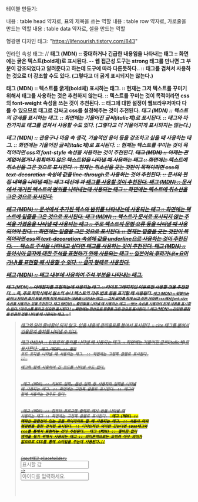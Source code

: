 테이블 만들기: 
<th>내용</th> : table head 약자로, 표의 제목을 쓰는 역할
<tr>내용</tr> : table row 약자로, 가로줄을 만드는 역할
<td>내용</td> : table data 약자로, 셀을 만드는 역할

형광펜 디자인 태그:
"https://lifenourish.tistory.com/843"

인라인 속성 태그: 
// <strong> 태그 (MDN)
:: 중대하거나 긴급한 내용임을 나타내는 태그
:: 화면에는 굵은 텍스트(bold체)로 표시된다.
-- 웹 접근성 도구는 strong 태그를 만나면 그 부분이 강조되었다고 알려준다고 하는데 도구에 따라 다른듯하다..
:: <strong> 태그를 겹쳐서 사용하는 것으로 더 강조할 수도 있다. (그렇다고 더 굵게 표시되지는 않는다.)
 
<b> 태그 (MDN)
:: 텍스트를 굵게(bold체) 표시하는 태그.
:: 현재는 그저 텍스트를 꾸미기 위해서 <b> 태그를 사용하는 것은 추천하지 않는다.
:: 텍스트를 꾸미는 것이 목적이라면 css의 font-weight 속성을 쓰는 것이 추천된다.
:: <b>태그에 대한 설정이 웹브라우저마다 다를 수 있으므로 <b>태그로 감싸고 css를 설정해주는 것이 추천된다.
<em> 태그 (MDN)
:: 텍스트의 강세를 표시하는 태그.
:: 화면에는 기울어진 글씨(italic체)로 표시된다.
:: <strong> 태그와 마찬가지로 <em> 태그를 겹쳐서 사용할 수도 있다. (그렇다고 더 기울어지게 표시되지는 않는다.)
 
<i> 태그 (MDN)
:: 관용구나 마음 속 생각, 기술적인 용어 등을 강조하고 싶을 때 사용하는 태그.
:: 화면에는 기울어진 글씨(italic체)로 표시된다.
:: 현재는 텍스트를 꾸미는 것이 목적이라면 css의 font-style 속성을 사용하는 것이 추천된다.
<s> 태그 (MDN)
:: 이제는 관계없어졌거나 정확하지 않은 텍스트임을 나타낼 때 사용하는 태그
:: 화면에는 텍스트에 취소선을 그은 것으로 표시된다.
:: 현재는 취소선을 긋는 것만이 목적이라면 css의 text-decoration 속성에 값을 line-through로 사용하는 것이 추천된다.
:: 문서의 편집 내역을 나타낼 때는 <s>태그 대신에 <del>과 <ins>태그를 사용할 것이 추천된다.
<del> 태그 (MDN)
:: 문서에서 제거된 텍스트의 범위를 나타내는데 사용되는 태그
:: 화면에는 텍스트에 취소선을 그은 것으로 표시된다.
 
<ins> 태그 (MDN)
:: 문서에서 추가된 텍스의 범위를 나타내는데 사용되는 태그
:: 화면에는 텍스트에 밑줄을 그은 것으로 표시된다.
<u> 태그 (MDN)
:: 텍스트가 문서로 표시되지 않는 주석을 가졌음을 나타낼 때 사용되는 태그
:: 주로 텍스트의 문법 오류 등을 나타낼 때 사용되어야 한다.
:: 화면에는 밑줄을 그은 것으로 표시된다.
:: 현재는 밑줄을 긋는 것만이 목적이라면 css의 text-decoration 속성에 값을 underline으로 사용하는 것이 추천된다.
-- 텍스트 주석을 나타내고 싶다면 <ruby> 태그를 사용하는 것이 추천된다.
<ruby> 태그 (MDN)
:: 동아시아 글자에 대한 주석을 표현하기 위해 사용되는 태그
:: 일본어의 후리가나(=요미가나)를 표현할 때 사용할 수 있다.
:: <ruby>글자<rt>주석</rt><ruby> 형태로 사용한다.
 
<rt> 태그 (MDN)
:: <ruby>태그 내부에 사용하여 주석 부분을 나타내는 태그.
 
<rp>태그 (MDN)
:: 브라우저가 <ruby>태그 주석을 후리가나 형태로 나타내지 못할 때 대체할 괄호를 나타내는 태그.
:: <ruby>福<rp>(</rp><rt>복</rt><rp>)</rp> <ruby> 의 형태로 사용된다.
<sup>태그 (MDN)
:: 윗첨자를 표현하는데 사용되는 태그.
:: 타이포그래피적인 이유로만 사용할 것을 추천한다.
:: 즉, 주로 수학식의 거듭제곱이나 영어권의 서수 표시 등을 할 때 사용된다.
 
<sub>태그 (MDN)
:: 아래첨자를 표현하는데 사용되는 태그.
:: 타이포그래피적인 이유로만 사용할 것을 추천한다.
:: 즉, 주로 화학식에서 원소의 수나 텍스트의 각주 번호 등을 표기할 때 사용된다.
<small>태그 (MDN)
:: 덧붙이는 글이나 저작권 표기 등을 위해 작게 써도되는 내용을 나타내는 태그.
:: 그저 글자를 작게 쓰고 싶은 거라면 css에서 font-size 속성을 사용하는 것을 추천한다.
<abbr>태그 (MDN)
:: 줄임말을 나타낼 때 사용하는 태그.
:: title 속성을 사용하여 전체 내용을 표시할 수 있다. (마우스를 올리고 있으면 표시된다.)
:: 화면에는 점선으로 밑줄을 그은 것으로 표시된다.
<q> 태그 (MDN)
:: 간단한 문장을 인용한 것을 나타낼 때 사용되는 태그.
:: <blockquote>태그와 달리 줄바꿈이 되지 않고, 인용 내용에 큰따옴표를 붙여서 표시된다.
:: cite 태그를 붙여서 인용문의 출처를 나타낼 수 있다.
 
<cite> 태그 (MDN)
:: 인용문의 출처를 나타낼 때 사용되는 태그.
:: 화면에는 기울어진 글씨(italic체)로 표시된다.
<code> 태그 (MDN)
:: 짧은 코드 조각을 나타낼 때 사용되는 태그.
:: 화면에는 고정폭 글꼴로 표시된다.
:: <pre>태그화 함께 사용하여 긴 코드를 나타낼 수도 있다.
 
<kbd> 태그 (MDN)
:: 키보드 입력, 음성 입력 등 사용자의 입력을 나타낼 때 사용되는 태그.
:: 화면에는 고정폭 글꼴로 표시된다.
:: <samp>태그와 함께 사용하는 경우도 많다.
 
<samp> 태그 (MDN)
:: 컴퓨터 프로그램 출력의 예시 등을 나타낼 때 사용되는 태그
:: 화면에는 고정폭 글꼴로 표시된다.
<mark> 태그 (MDN)
:: 맥락상 관련성이 있는 곳을 하이라이트 할 때 사용되는 태그.
:: 사용시 마치 형광펜을 칠한 것처럼 표시된다.
:: 디자인적인 의미만 갖는다면 span태그와 css를 통해서 표현하는 것이 추천된다.
<sapn> 태그 (MDN)
:: 줄바꿈 없이 영역을 묶기 위해서 사용되는 태그
:: 의미론적으로는 오히려 아무 의미가 없으므로 CSS를 통해 스타일을 주는데 사용된다.//


input태그 placeholder:
<input type='text' name='서버에서 인식할 값' placeholder='표시할 값'/>
-> <input type='text' name='userId' placeholder='아이디를 입력하세요.'/>


